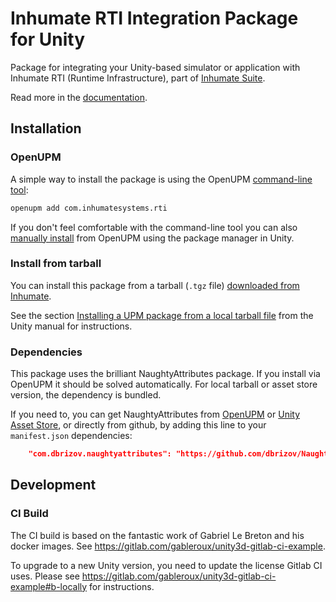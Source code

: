 # Inhumate RTI Integration Package for Unity

Package for integrating your Unity-based simulator or application with Inhumate RTI (Runtime Infrastructure), part of [Inhumate Suite](https://inhumatesystems.com/products/suite/).

Read more in the [documentation](https://docs.inhumatesystems.com/integrations/unity/).

## Installation

### OpenUPM

A simple way to install the package is using the OpenUPM [command-line tool](https://openupm.com/packages/com.inhumatesystems.rti/#modal-commandlinetool):

```sh
openupm add com.inhumatesystems.rti
```

If you don't feel comfortable with the command-line tool you can also [manually install](https://openupm.com/packages/com.inhumatesystems.rti/#modal-manualinstallation) from OpenUPM using the package manager in Unity.

### Install from tarball

You can install this package from a tarball (`.tgz` file) [downloaded from Inhumate](https://get.inhumatesystems.com/product/unity-rti).

See the section [Installing a UPM package from a local tarball file](https://docs.unity3d.com/2022.3/Documentation/Manual/upm-ui-tarball.html) from the Unity manual for instructions.

### Dependencies

This package uses the brilliant NaughtyAttributes package. 
If you install via OpenUPM it should be solved automatically.
For local tarball or asset store version, the dependency is bundled.

If you need to, you can get NaughtyAttributes from [OpenUPM](https://openupm.com/packages/com.dbrizov.naughtyattributes/) or [Unity Asset Store](https://assetstore.unity.com/packages/tools/utilities/naughtyattributes-129996), or directly from github, by adding this line to your `manifest.json` dependencies:

```json
    "com.dbrizov.naughtyattributes": "https://github.com/dbrizov/NaughtyAttributes.git#upm",
```

## Development

### CI Build

The CI build is based on the fantastic work of Gabriel Le Breton and his docker images.
See https://gitlab.com/gableroux/unity3d-gitlab-ci-example.

To upgrade to a new Unity version, you need to update the license Gitlab CI uses.
Please see https://gitlab.com/gableroux/unity3d-gitlab-ci-example#b-locally for instructions.
